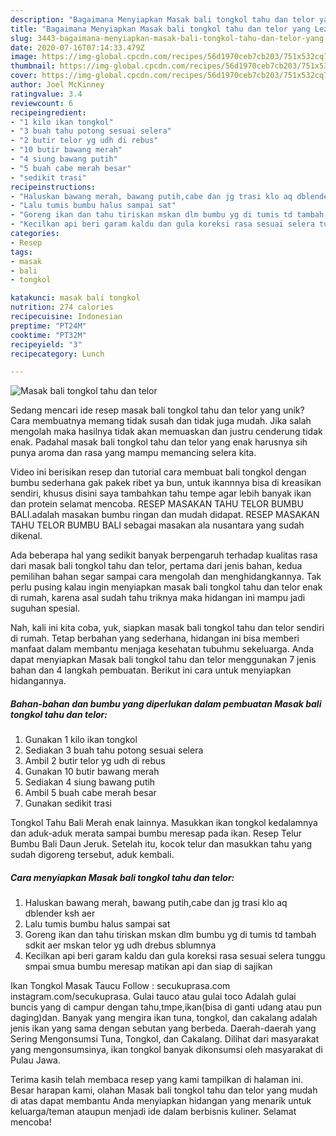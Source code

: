 ```yaml
---
description: "Bagaimana Menyiapkan Masak bali tongkol tahu dan telor yang Lezat Sekali"
title: "Bagaimana Menyiapkan Masak bali tongkol tahu dan telor yang Lezat Sekali"
slug: 3443-bagaimana-menyiapkan-masak-bali-tongkol-tahu-dan-telor-yang-lezat-sekali
date: 2020-07-16T07:14:33.479Z
image: https://img-global.cpcdn.com/recipes/56d1970ceb7cb203/751x532cq70/masak-bali-tongkol-tahu-dan-telor-foto-resep-utama.jpg
thumbnail: https://img-global.cpcdn.com/recipes/56d1970ceb7cb203/751x532cq70/masak-bali-tongkol-tahu-dan-telor-foto-resep-utama.jpg
cover: https://img-global.cpcdn.com/recipes/56d1970ceb7cb203/751x532cq70/masak-bali-tongkol-tahu-dan-telor-foto-resep-utama.jpg
author: Joel McKinney
ratingvalue: 3.4
reviewcount: 6
recipeingredient:
- "1 kilo ikan tongkol"
- "3 buah tahu potong sesuai selera"
- "2 butir telor yg udh di rebus"
- "10 butir bawang merah"
- "4 siung bawang putih"
- "5 buah cabe merah besar"
- "sedikit trasi"
recipeinstructions:
- "Haluskan bawang merah, bawang putih,cabe dan jg trasi klo aq dblender ksh aer"
- "Lalu tumis bumbu halus sampai sat"
- "Goreng ikan dan tahu tiriskan mskan dlm bumbu yg di tumis td tambah sdkit aer mskan telor yg udh drebus sblumnya"
- "Kecilkan api beri garam kaldu dan gula koreksi rasa sesuai selera tunggu smpai smua bumbu meresap matikan api dan siap di sajikan"
categories:
- Resep
tags:
- masak
- bali
- tongkol

katakunci: masak bali tongkol 
nutrition: 274 calories
recipecuisine: Indonesian
preptime: "PT24M"
cooktime: "PT32M"
recipeyield: "3"
recipecategory: Lunch

---
```



![Masak bali tongkol tahu dan telor](https://img-global.cpcdn.com/recipes/56d1970ceb7cb203/751x532cq70/masak-bali-tongkol-tahu-dan-telor-foto-resep-utama.jpg)

Sedang mencari ide resep masak bali tongkol tahu dan telor yang unik? Cara membuatnya memang tidak susah dan tidak juga mudah. Jika salah mengolah maka hasilnya tidak akan memuaskan dan justru cenderung tidak enak. Padahal masak bali tongkol tahu dan telor yang enak harusnya sih punya aroma dan rasa yang mampu memancing selera kita.

Video ini berisikan resep dan tutorial cara membuat bali tongkol dengan bumbu sederhana gak pakek ribet ya bun, untuk ikannnya bisa di kreasikan sendiri, khusus disini saya tambahkan tahu tempe agar lebih banyak ikan dan protein selamat mencoba. RESEP MASAKAN TAHU TELOR BUMBU BALI.adalah masakan bumbu ringan dan mudah didapat. RESEP MASAKAN TAHU TELOR BUMBU BALI sebagai masakan ala nusantara yang sudah dikenal.

Ada beberapa hal yang sedikit banyak berpengaruh terhadap kualitas rasa dari masak bali tongkol tahu dan telor, pertama dari jenis bahan, kedua pemilihan bahan segar sampai cara mengolah dan menghidangkannya. Tak perlu pusing kalau ingin menyiapkan masak bali tongkol tahu dan telor enak di rumah, karena asal sudah tahu triknya maka hidangan ini mampu jadi suguhan spesial.


Nah, kali ini kita coba, yuk, siapkan masak bali tongkol tahu dan telor sendiri di rumah. Tetap berbahan yang sederhana, hidangan ini bisa memberi manfaat dalam membantu menjaga kesehatan tubuhmu sekeluarga. Anda dapat menyiapkan Masak bali tongkol tahu dan telor menggunakan 7 jenis bahan dan 4 langkah pembuatan. Berikut ini cara untuk menyiapkan hidangannya.

<!--inarticleads1-->

##### Bahan-bahan dan bumbu yang diperlukan dalam pembuatan Masak bali tongkol tahu dan telor:

1. Gunakan 1 kilo ikan tongkol
1. Sediakan 3 buah tahu potong sesuai selera
1. Ambil 2 butir telor yg udh di rebus
1. Gunakan 10 butir bawang merah
1. Sediakan 4 siung bawang putih
1. Ambil 5 buah cabe merah besar
1. Gunakan sedikit trasi


Tongkol Tahu Bali Merah enak lainnya. Masukkan ikan tongkol kedalamnya dan aduk-aduk merata sampai bumbu meresap pada ikan. Resep Telur Bumbu Bali Daun Jeruk. Setelah itu, kocok telur dan masukkan tahu yang sudah digoreng tersebut, aduk kembali. 

<!--inarticleads2-->

##### Cara menyiapkan Masak bali tongkol tahu dan telor:

1. Haluskan bawang merah, bawang putih,cabe dan jg trasi klo aq dblender ksh aer
1. Lalu tumis bumbu halus sampai sat
1. Goreng ikan dan tahu tiriskan mskan dlm bumbu yg di tumis td tambah sdkit aer mskan telor yg udh drebus sblumnya
1. Kecilkan api beri garam kaldu dan gula koreksi rasa sesuai selera tunggu smpai smua bumbu meresap matikan api dan siap di sajikan


Ikan Tongkol Masak Taucu Follow : secukuprasa.com instagram.com/secukuprasa. Gulai tauco atau gulai toco Adalah gulai buncis yang di campur dengan tahu,tmpe,ikan(bisa di ganti udang atau pun daging)dan. Banyak yang mengira ikan tuna, tongkol, dan cakalang adalah jenis ikan yang sama dengan sebutan yang berbeda. Daerah-daerah yang Sering Mengonsumsi Tuna, Tongkol, dan Cakalang. Dilihat dari masyarakat yang mengonsumsinya, ikan tongkol banyak dikonsumsi oleh masyarakat di Pulau Jawa. 

Terima kasih telah membaca resep yang kami tampilkan di halaman ini. Besar harapan kami, olahan Masak bali tongkol tahu dan telor yang mudah di atas dapat membantu Anda menyiapkan hidangan yang menarik untuk keluarga/teman ataupun menjadi ide dalam berbisnis kuliner. Selamat mencoba!

